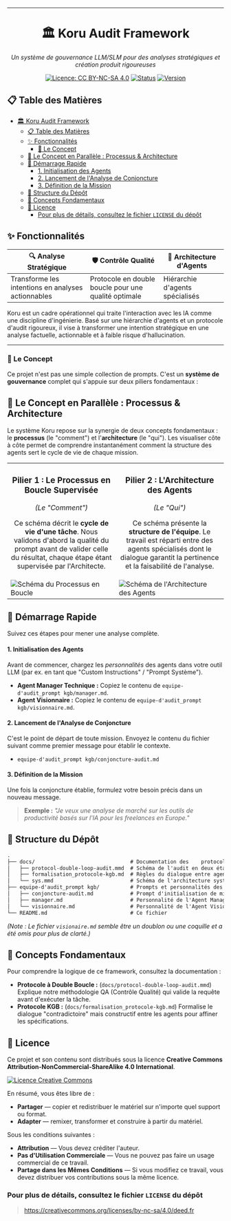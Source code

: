 

---

<div align="center">

# 🏛️ Koru Audit Framework

*Un système de gouvernance LLM/SLM pour des analyses stratégiques et création produit rigoureuses*

[![Licence: CC BY-NC-SA 4.0](https://img.shields.io/badge/Licence-CC%20BY--NC--SA%204.0-ef9421.svg?style=for-the-badge&logo=creative-commons)](https://creativecommons.org/licenses/by-nc-sa/4.0/)
[![Status](https://img.shields.io/badge/Status-En%20Développement-2ea44f?style=for-the-badge&logo=github)](https://github.com/votre-utilisateur/votre-repo)
[![Version](https://img.shields.io/badge/Version-0.1.0-0052cc?style=for-the-badge&logo=git)](https://github.com/votre-utilisateur/votre-repo/releases)

</div>

## 📋 Table des Matières

- [🏛️ Koru Audit Framework](#️-koru-audit-framework)
  - [📋 Table des Matières](#-table-des-matières)
  - [✨ Fonctionnalités](#-fonctionnalités)
    - [🎯 Le Concept](#-le-concept)
  - [🎯 Le Concept en Parallèle : Processus \& Architecture](#-le-concept-en-parallèle--processus--architecture)
  - [🚀 Démarrage Rapide](#-démarrage-rapide)
      - [1. Initialisation des Agents](#1-initialisation-des-agents)
      - [2. Lancement de l'Analyse de Conjoncture](#2-lancement-de-lanalyse-de-conjoncture)
      - [3. Définition de la Mission](#3-définition-de-la-mission)
  - [📂 Structure du Dépôt](#-structure-du-dépôt)
  - [🧠 Concepts Fondamentaux](#-concepts-fondamentaux)
  - [📜 Licence](#-licence)
    - [Pour plus de détails, consultez le fichier `LICENSE` du dépôt](#pour-plus-de-détails-consultez-le-fichier-license-du-dépôt)

## ✨ Fonctionnalités

<div align="center">

| 🔍 Analyse Stratégique | 🛡️ Contrôle Qualité | 🤖 Architecture d'Agents |
|----------------------|-------------------|-------------------------|
| Transforme les intentions en analyses actionnables | Protocole en double boucle pour une qualité optimale | Hiérarchie d'agents spécialisés |

</div>

Koru est un cadre opérationnel qui traite l'interaction avec les IA comme une discipline d'ingénierie. Basé sur une hiérarchie d'agents et un protocole d'audit rigoureux, il vise à transformer une intention stratégique en une analyse factuelle, actionnable et à faible risque d'hallucination.

---

### 🎯 Le Concept

Ce projet n'est pas une simple collection de prompts. C'est un **système de gouvernance** complet qui s'appuie sur deux piliers fondamentaux :



## 🎯 Le Concept en Parallèle : Processus & Architecture

Le système Koru repose sur la synergie de deux concepts fondamentaux : le **processus** (le "comment") et l'**architecture** (le "qui"). Les visualiser côte à côte permet de comprendre instantanément comment la structure des agents sert le cycle de vie de chaque mission.

<table>
  <tr>
    <td align="center" valign="top" width="50%">
      <h3>Pilier 1 : Le Processus en Boucle Supervisée</h3>
      <p><em>(Le "Comment")</em></p>
      <p>Ce schéma décrit le <strong>cycle de vie d'une tâche</strong>. Nous validons d'abord la qualité du prompt avant de valider celle du résultat, chaque étape étant supervisée par l'Architecte.</p>
    </td>
    <td align="center" valign="top" width="50%">
      <h3>Pilier 2 : L'Architecture des Agents</h3>
      <p><em>(Le "Qui")</em></p>
      <p>Ce schéma présente la <strong>structure de l'équipe</strong>. Le travail est réparti entre des agents spécialisés dont le dialogue garantit la pertinence et la faisabilité de l'analyse.</p>
    </td>
  </tr>
  <tr>
    <td valign="top">
      <img src="docs/svg/protocol-double-loop-audit.svg" alt="Schéma du Processus en Boucle">
    </td>
    <td valign="top">
      <img src="docs/svg/architecture.svg" alt="Schéma de l'Architecture des Agents">
    </td>
  </tr>
</table>

## 🚀 Démarrage Rapide

Suivez ces étapes pour mener une analyse complète.

#### 1. Initialisation des Agents
Avant de commencer, chargez les *personnalités* des agents dans votre outil LLM (par ex. en tant que "Custom Instructions" / "Prompt Système").

- **Agent Manager Technique :** Copiez le contenu de `equipe-d'audit_prompt kgb/manager.md`.
- **Agent Visionnaire :** Copiez le contenu de `equipe-d'audit_prompt kgb/visionnaire.md`.

#### 2. Lancement de l'Analyse de Conjoncture
C'est le point de départ de toute mission. Envoyez le contenu du fichier suivant comme premier message pour établir le contexte.

- `equipe-d'audit_prompt kgb/conjoncture-audit.md`

#### 3. Définition de la Mission
Une fois la conjoncture établie, formulez votre besoin précis dans un nouveau message.

> **Exemple :** *"Je veux une analyse de marché sur les outils de productivité basés sur l'IA pour les freelances en Europe."*

## 📂 Structure du Dépôt

```txt
.
├── docs/                               # Documentation des    protocoles et de l'architecture
│   ├── protocol-double-loop-audit.mmd  # Schéma de l'audit en deux étapes
│   ├── formalisation_protocole-kgb.md  # Règles du dialogue entre agents
│   └── sys.mmd                         # Schéma de l'architecture système
├── equipe-d'audit_prompt kgb/          # Prompts et personnalités des agents
│   ├── conjoncture-audit.md            # Prompt d'initialisation de mission
│   ├── manager.md                      # Personnalité de l'Agent Manager
│   └── visionnaire.md                  # Personnalité de l'Agent Visionnaire
└── README.md                           # Ce fichier
```
*(Note : Le fichier `visionaire.md` semble être un doublon ou une coquille et a été omis pour plus de clarté.)*

## 🧠 Concepts Fondamentaux

Pour comprendre la logique de ce framework, consultez la documentation :

- **Protocole à Double Boucle :** (`docs/protocol-double-loop-audit.mmd`) Explique notre méthodologie QA (Contrôle Qualité) qui valide la requête avant d'exécuter la tâche.
- **Protocole KGB :** (`docs/formalisation_protocole-kgb.md`) Formalise le dialogue "contradictoire" mais constructif entre les agents pour affiner les spécifications.

## 📜 Licence

Ce projet et son contenu sont distribués sous la licence **Creative Commons Attribution-NonCommercial-ShareAlike 4.0 International**.

[![Licence Creative Commons](https://i.creativecommons.org/l/by-nc-sa/4.0/88x31.png)](http://creativecommons.org/licenses/by-nc-sa/4.0/)

En résumé, vous êtes libre de :
- **Partager** — copier et redistribuer le matériel sur n'importe quel support ou format.
- **Adapter** — remixer, transformer et construire à partir du matériel.

Sous les conditions suivantes :
- **Attribution** — Vous devez créditer l'auteur.
- **Pas d'Utilisation Commerciale** — Vous ne pouvez pas faire un usage commercial de ce travail.
- **Partage dans les Mêmes Conditions** — Si vous modifiez ce travail, vous devez distribuer vos contributions sous la même licence.

### Pour plus de détails, consultez le fichier `LICENSE` du dépôt

  > https://creativecommons.org/licenses/by-nc-sa/4.0/deed.fr
